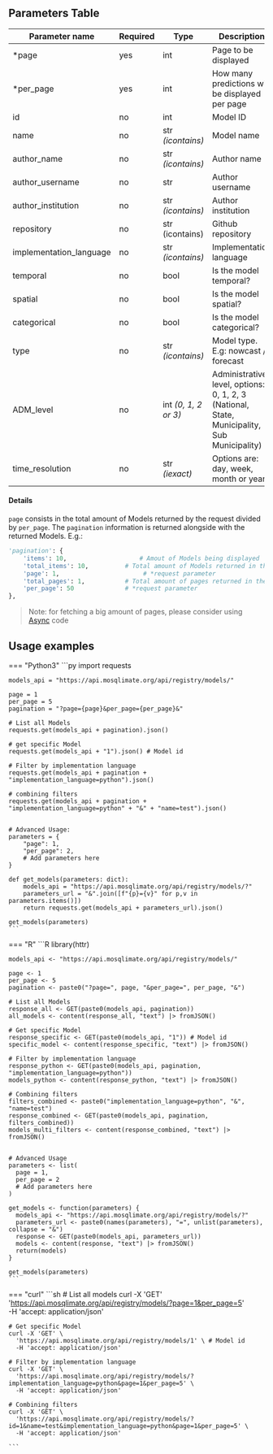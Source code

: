 ## Parameters Table 
| Parameter name | Required | Type | Description |
|--|--|--|--|
| *page | yes | int | Page to be displayed |
| *per_page | yes | int | How many predictions will be displayed per page |
| id | no | int | Model ID |
| name | no | str _(icontains)_ | Model name | 
| author_name | no | str _(icontains)_ | Author name |
| author_username | no | str | Author username |
| author_institution | no | str _(icontains)_ | Author institution |
| repository | no | str (icontains) | Github repository |
| implementation_language | no | str _(icontains)_ | Implementation language |
| temporal | no | bool | Is the model temporal? |
| spatial | no | bool | Is the model spatial? |
| categorical | no | bool | Is the model categorical? |
| type | no | str _(icontains)_ | Model type. E.g: nowcast / forecast |
| ADM_level | no | int _(0, 1, 2 or 3)_ | Administrative level, options: 0, 1, 2, 3 (National, State, Municipality, Sub Municipality) |
| time_resolution | no | str _(iexact)_ | Options are: day, week, month or year |

#### Details
`page` consists in the total amount of Models returned by the request divided by `per_page`.  The `pagination` information is returned alongside with the returned Models. E.g.:
```py
'pagination': {
	'items': 10,                    # Amout of Models being displayed 
	'total_items': 10,  		# Total amount of Models returned in the request
	'page': 1,			             # *request parameter
	'total_pages': 1,   		# Total amount of pages returned in the request
	'per_page': 50		    	# *request parameter
},
```  

> Note: for fetching a big amount of pages, please consider using [Async](../../tutorials/AsyncRequests.ipynb) code

## Usage examples

=== "Python3"
    ```py
    import requests

    models_api = "https://api.mosqlimate.org/api/registry/models/"

    page = 1
    per_page = 5
    pagination = "?page={page}&per_page={per_page}&"

    # List all Models
    requests.get(models_api + pagination).json()

    # get specific Model
    requests.get(models_api + "1").json() # Model id

    # Filter by implementation language
    requests.get(models_api + pagination + "implementation_language=python").json()

    # combining filters
    requests.get(models_api + pagination + "implementation_language=python" + "&" + "name=test").json()


    # Advanced Usage:
    parameters = {
        "page": 1,
        "per_page": 2,
        # Add parameters here
    }

    def get_models(parameters: dict):
        models_api = "https://api.mosqlimate.org/api/registry/models/?"
        parameters_url = "&".join([f"{p}={v}" for p,v in parameters.items()])
        return requests.get(models_api + parameters_url).json()
            
    get_models(parameters)
    ```

=== "R"
    ```R
    library(httr)

    models_api <- "https://api.mosqlimate.org/api/registry/models/"

    page <- 1
    per_page <- 5
    pagination <- paste0("?page=", page, "&per_page=", per_page, "&")

    # List all Models
    response_all <- GET(paste0(models_api, pagination))
    all_models <- content(response_all, "text") |> fromJSON()

    # Get specific Model
    response_specific <- GET(paste0(models_api, "1")) # Model id
    specific_model <- content(response_specific, "text") |> fromJSON()

    # Filter by implementation language
    response_python <- GET(paste0(models_api, pagination, "implementation_language=python"))
    models_python <- content(response_python, "text") |> fromJSON()

    # Combining filters
    filters_combined <- paste0("implementation_language=python", "&", "name=test")
    response_combined <- GET(paste0(models_api, pagination, filters_combined))
    models_multi_filters <- content(response_combined, "text") |> fromJSON()


    # Advanced Usage
    parameters <- list(
      page = 1,
      per_page = 2
      # Add parameters here
    )

    get_models <- function(parameters) {
      models_api <- "https://api.mosqlimate.org/api/registry/models/?"
      parameters_url <- paste0(names(parameters), "=", unlist(parameters), collapse = "&")
      response <- GET(paste0(models_api, parameters_url))
      models <- content(response, "text") |> fromJSON()
      return(models)
    }

    get_models(parameters)
    ```

=== "curl"
    ```sh
    # List all models
    curl -X 'GET' \
      'https://api.mosqlimate.org/api/registry/models/?page=1&per_page=5' \
      -H 'accept: application/json'

    # Get specific Model
    curl -X 'GET' \
      'https://api.mosqlimate.org/api/registry/models/1' \ # Model id
      -H 'accept: application/json'

    # Filter by implementation language
    curl -X 'GET' \
      'https://api.mosqlimate.org/api/registry/models/?implementation_language=python&page=1&per_page=5' \
      -H 'accept: application/json'

    # Combining filters
    curl -X 'GET' \
      'https://api.mosqlimate.org/api/registry/models/?id=1&name=test&implementation_language=python&page=1&per_page=5' \
      -H 'accept: application/json'

    ```
